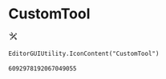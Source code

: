 # CustomTool
![](/img/CustomTool.png)

``` CSharp
EditorGUIUtility.IconContent("CustomTool")
```
```
6092978192067049055
```
